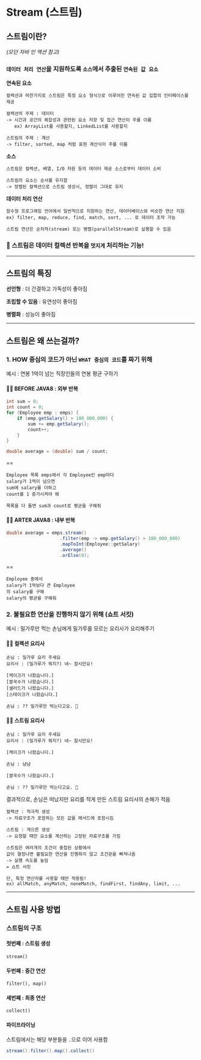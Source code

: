 # Stream (스트림)

## 스트림이란?

_(모던 자바 인 액션 참고)_

### `데이터 처리 연산`을 지원하도록 `소스`에서 추출된 `연속된 값 요소`

**연속된 요소**

    컬렉션과 마찬가지로 스트림은 특정 요소 형식으로 이루어진 연속된 값 집합의 인터페이스를 제공

    컬렉션의 주제 : 데이터
    -> 시간과 공간의 복잡성과 관련된 요소 저장 및 접근 연산이 주를 이룸
       ex) ArrayList를 사용할지, LinkedList를 사용할지

    스트림의 주제 : 계산
    -> filter, sorted, map 처럼 표현 계산식이 주를 이룸

**소스**

    스트림은 컬렉션, 배열, I/O 자원 등의 데이터 제공 소스로부터 데이터 소비

    스트림의 요소는 순서를 유지함
    -> 정렬된 컬렉션으로 스트림 생성시, 정렬이 그대로 유지

**데이터 처리 연산**

    함수형 프로그래밍 언어에서 일반적으로 지원하는 연산, 데이터베이스와 비슷한 연산 지원
    ex) filter, map, reduce, find, match, sort, ... 로 데이터 조작 가능

    스트림 연산은 순차적(stream) 또는 병렬(parallelStream)로 실행할 수 있음

### 🌟 스트림은 데이터 컬렉션 반복을 `멋지게` 처리하는 기능!

---

## 스트림의 특징

**선언형** : 더 간결하고 가독성이 좋아짐

**조립할 수 있음** : 유연성이 좋아짐

**병렬화** : 성능이 좋아짐

---

## 스트림은 왜 쓰는걸까?

### 1. HOW 중심의 코드가 아닌 `WHAT 중심의 코드`를 짜기 위해

예시 : 연봉 1억이 넘는 직장인들의 연봉 평균 구하기

#### 🙅‍♀️ BEFORE JAVA8 : 외부 반복

```JAVA
int sum = 0;
int count = 0;
for (Employee emp : emps) {
    if (emp.getSalary() > 100_000_000) {
        sum += emp.getSalary();
        count++;
    }
}

double average = (double) sum / count;
```

==

    Employee 목록 emps에서 각 Employee인 emp마다
    salary가 1억이 넘으면
    sum에 salary를 더하고
    count를 1 증가시켜야 해

    목록을 다 돌면 sum과 count로 평균을 구해줘

#### 🙆‍♀️ ARTER JAVA8 : 내부 반복

```JAVA
double average = emps.stream()
                    .filter(emp -> emp.getSalary() > 100_000_000)
                    .mapToInt(Employee::getSalary)
                    .average()
                    .orElse(0);
```

==

    Employee 중에서
    salary가 1억보다 큰 Employee
    의 salary를 구해
    salary의 평균을 구해줘

### 2. 불필요한 연산을 진행하지 않기 위해 (쇼트 서킷)

예시 : 밀가루만 먹는 손님에게 밀가루를 모르는 요리사가 요리해주기

#### 🙅‍♀️ 컬렉션 요리사

    손님 : 밀가루 요리 주세요
    요리사 : (밀가루가 뭐지?) 네~ 잠시만요!

    [케이크가 나왔습니다.]
    [쌀국수가 나왔습니다.]
    [샐러드가 나왔습니다.]
    [스테이크가 나왔습니다.]

    손님 : ?? 밀가루만 먹는다고요. 🤬

#### 🙆‍♀️ 스트림 요리사

    손님 : 밀가루 요리 주세요
    요리사 : (밀가루가 뭐지?) 네~ 잠시만요!

    [케이크가 나왔습니다.]

    손님 : 냠냠

    [쌀국수가 나왔습니다.]

    손님 : ?? 밀가루만 먹는다고요. 🤬

결과적으로, 손님은 떠났지만 요리를 적게 만든 스트림 요리사의 손해가 적음

    컬렉션 : 적극적 생성
    -> 자료구조가 포함하는 모든 값을 메서드에 포함시킴

    스트림 : 게으른 생성
    -> 요청할 때만 요소를 계산하는 고정된 자료구조를 가짐

    스트림은 여러개의 조건이 중첩된 상황에서
    값이 결정나면 불필요한 연산을 진행하지 않고 조건문을 빠져나옴
    -> 실행 속도를 높임
    = 쇼트 서킷

    단, 특정 연산자를 사용할 때만 적용됨!
    ex) allMatch, anyMatch, noneMatch, findFirst, findAny, limit, ...

---

## 스트림 사용 방법

### 스트림의 구조

#### 첫번째 : 스트림 생성

    stream()

#### 두번째 : 중간 연산

    filter(), map()

#### 세번째 : 최종 연산

    collect()

#### 파이프라이닝

스트림에서는 해당 부분들을 `.`으로 이어 사용함

```JAVA
stream().filter().map().collect()
```
